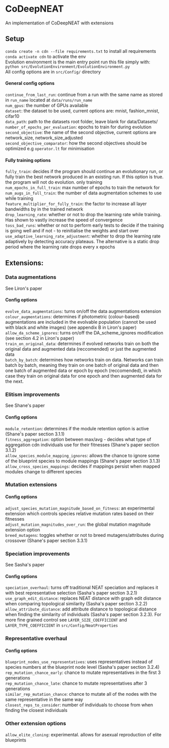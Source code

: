 # CoDeepNEAT

An implementation of CoDeepNEAT with extensions

## Setup

```conda create -n cdn --file requirements.txt``` to install all requirements  
```conda activate cdn``` to activate the env  
Evolution environment is the main entry point run this file simply with:  
```python src/EvolutionEnvironment/EvolutionEnvironment.py```  
All config options are in ```src/Config/``` directory

#### General config options

```continue_from_last_run```: continue from a run with the same name as stored in ```run_name``` located at ```data/runs/run_name```  
```num_gpus```: the number of GPUs available  
```dataset```: the dataset to be used, current options are: mnist, fashion_mnist, cifar10  
```data_path```: path to the datasets root folder, leave blank for data/Datasets/  
```number_of_epochs_per_evaluation```: epochs to train for during evolution  
```second_objective```: the name of the second objective, current options are network_size, network_size_adjusted  
```second_objective_comparator```: how the second objectives should be optimized e.g ```operator.lt``` for minimisation

#### Fully training options

```fully_train```: decides if the program should continue an evolutionary run, or fully train 
the best network produced in an existing run. If this option is true. the program will not do evolution. only training  
```num_epochs_in_full_train```: max number of epochs to train the network for  
```num_augs_in_full_train```: the number of data augmentation schemes to use while training  
```feature_multiplier_for_fully_train```: the factor to increase all layer bandwidths by in the trained network  
```drop_learning_rate```: whether or not to drop the learning rate while training. Has shown to vastly increase the speed of convergence  
```toss_bad_runs```: whether or not to perform early tests to decide if the training is going well and if not - to reinitialise the weights and start over  
```use_adaptive_learning_rate_adjustment```: whether to drop the learning rate adaptively by detecting accuracy plateaus. The alternative is a static drop period where the learning rate drops every x epochs

## Extensions:

### Data augmentations

See Liron's paper

#### Config options
```evolve_data_augmentations```: turns on/off the data augmentations extension  
```colour_augmentations```: determines if photometric (colour-based) augmentations are included in the evolvable population (cannot be used with black and white images) (see appendix B in Liron's paper)  
```allow_da_scheme_ignores```: turns on/off the DA_scheme_ignores modification (see section 4.2 in Liron's paper)  
```train_on_original_data```: determines if evolved networks train on both the original data and augmented data (reccomended) or just the augmented data  
```batch_by_batch```: determines how networks train on data. Networks can train batch by batch, meaning they train on one batch of original data and then one batch of augmented data or epoch by epoch (reccomended), in which case they train on original data for one epoch and then augmented data for the next.
    
### Elitism improvements

See Shane's paper

#### Config options

```module_retention```: determines if the module retention option is active (Shane's paper section 3.1.1)  
```fitness_aggregation```: option between max/avg - decides what type of aggregation cdn individuals use for their fitnesses (Shane's paper section 3.1.2)  
```allow_species_module_mapping_ignores```: allows the chance to ignore some of the blueprint species to module mappings  (Shane's paper section 3.1.3)
```allow_cross_species_mappings```: decides if mappings persist when mapped modules change to different species  

### Mutation extensions

#### Config options
```adjust_species_mutation_magnitude_based_on_fitness```: an experimental extension which controls species relative mutation rates based on their fitnesses  
```adjust_mutation_magnitudes_over_run```: the global mutation magnitude extension option  
```breed_mutagens```: toggles whether or not to breed mutagens/attributes during crossover (Shane's paper section 3.3.1)

### Speciation improvements

See Sasha's paper

#### Config options

```speciation_overhaul```: turns off traditional NEAT speciation and replaces it with best representative selection (Sasha's paper section 3.2.1)  
```use_graph_edit_distance```: replaces NEAT distance with graph edit distance when comparing topological similarity (Sasha's paper section 3.2.2)  
```allow_attribute_distance```: add attribute distance to topological distance when finding the similarity of individuals (Sasha's paper section 3.2.3). For more fine grained control see ```LAYER_SIZE_COEFFICIENT``` and ```LAYER_TYPE_COEFFICIENT``` in ```src/Config/NeatProperties```  

### Representative overhaul

#### Config options

```blueprint_nodes_use_representatives```: uses representatives instead of species numbers at the blueprint node level (Sasha's paper section 3.2.4)  
```rep_mutation_chance_early```: chance to mutate representatives in the first 3 generations  
```rep_mutation_chance_late```: chance to mutate representatives after 3 generations  
```similar_rep_mutation_chance```: chance to mutate all of the nodes with the same representative in the same way  
```closest_reps_to_consider```: number of individuals to choose from when finding the closest individuals  

### Other extension options

```allow_elite_cloning```: experimental. allows for asexual reproduction of elite blueprints  